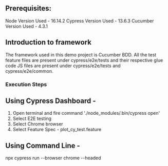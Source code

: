 ## Prerequisites:

Node Version Used - 16.14.2
Cypress Version Used - 13.6.3
Cucumber Version Used - 4.3.1

## Introduction to framework
The framework used in this demo project is Cucumber BDD. All the test feature files are present under cypress/e2e/tests and their respective glue code JS files are present under cypress/e2e/tests and cypress/e2e/common.

### Execution Steps
## Using Cypress Dashboard - 
1. Open terminal and fire command './node_modules/.bin/cypress open'
2. Select E2E testing
3. Select Chrome browser
4. Select Feature Spec - plot_cy_test.feature

## Using Command Line - 
npx cypress run --browser chrome --headed